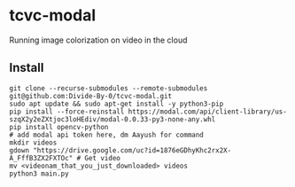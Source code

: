 # tcvc-modal

Running image colorization on video in the cloud

## Install

```
git clone --recurse-submodules --remote-submodules git@github.com:Divide-By-0/tcvc-modal.git
sudo apt update && sudo apt-get install -y python3-pip
pip install --force-reinstall https://modal.com/api/client-library/us-szqX2y2eZXtjoc3loHEdiv/modal-0.0.33-py3-none-any.whl
pip install opencv-python
# add modal api token here, dm Aayush for command
mkdir videos
gdown "https://drive.google.com/uc?id=1876eGDhyKhc2rx2X-A_FffB3ZX2FXTOc" # Get video
mv <videonam_that_you_just_downloaded> videos
python3 main.py
```

<!-- gdown --fuzzy https://drive.google.com/file/d/1876eGDhyKhc2rx2X-A_FffB3ZX2FXTOc/view -->
